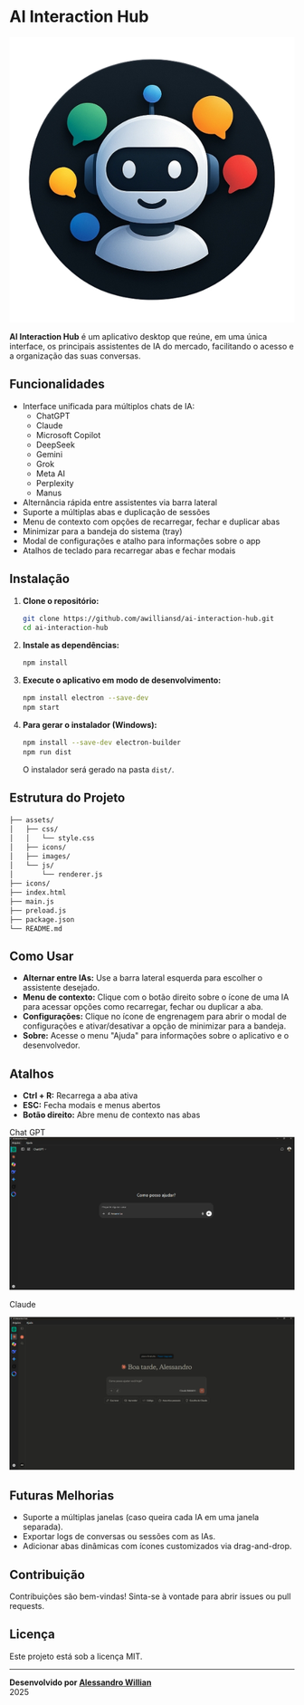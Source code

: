 # AI Interaction Hub

<p align="center">
  <img src="icons/aiinteractionhub-dark.png" alt="Descrição da imagem">
</p>

**AI Interaction Hub** é um aplicativo desktop que reúne, em uma única interface, os principais assistentes de IA do mercado, facilitando o acesso e a organização das suas conversas.

## Funcionalidades

- Interface unificada para múltiplos chats de IA:
  - ChatGPT
  - Claude
  - Microsoft Copilot
  - DeepSeek
  - Gemini
  - Grok
  - Meta AI
  - Perplexity
  - Manus
- Alternância rápida entre assistentes via barra lateral
- Suporte a múltiplas abas e duplicação de sessões
- Menu de contexto com opções de recarregar, fechar e duplicar abas
- Minimizar para a bandeja do sistema (tray)
- Modal de configurações e atalho para informações sobre o app
- Atalhos de teclado para recarregar abas e fechar modais

## Instalação

1. **Clone o repositório:**
   ```sh
   git clone https://github.com/awilliansd/ai-interaction-hub.git
   cd ai-interaction-hub
   ```

2. **Instale as dependências:**
   ```sh
   npm install
   ```

3. **Execute o aplicativo em modo de desenvolvimento:**
   ```sh
   npm install electron --save-dev
   npm start
   ```

4. **Para gerar o instalador (Windows):**
   ```sh
   npm install --save-dev electron-builder
   npm run dist
   ```
   O instalador será gerado na pasta `dist/`.

## Estrutura do Projeto

```
├── assets/
│   ├── css/
│   │   └── style.css
│   ├── icons/
│   ├── images/
│   └── js/
│       └── renderer.js
├── icons/
├── index.html
├── main.js
├── preload.js
├── package.json
└── README.md
```

## Como Usar

- **Alternar entre IAs:** Use a barra lateral esquerda para escolher o assistente desejado.
- **Menu de contexto:** Clique com o botão direito sobre o ícone de uma IA para acessar opções como recarregar, fechar ou duplicar a aba.
- **Configurações:** Clique no ícone de engrenagem para abrir o modal de configurações e ativar/desativar a opção de minimizar para a bandeja.
- **Sobre:** Acesse o menu "Ajuda" para informações sobre o aplicativo e o desenvolvedor.

## Atalhos

- **Ctrl + R:** Recarrega a aba ativa
- **ESC:** Fecha modais e menus abertos
- **Botão direito:** Abre menu de contexto nas abas

Chat GPT
![Chat GPT](assets/images/Screenshot1.png)

Claude


![Claude](assets/images/Screenshot2.png)


## Futuras Melhorias

- Suporte a múltiplas janelas (caso queira cada IA em uma janela separada).
- Exportar logs de conversas ou sessões com as IAs.
- Adicionar abas dinâmicas com ícones customizados via drag-and-drop.


## Contribuição

Contribuições são bem-vindas! Sinta-se à vontade para abrir issues ou pull requests.

## Licença

Este projeto está sob a licença MIT.

---

**Desenvolvido por [Alessandro Willian](https://github.com/awilliansd)**  
2025
